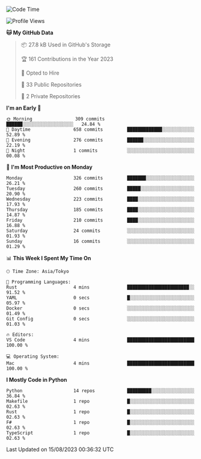 <!--START_SECTION:waka-->
![Code Time](http://img.shields.io/badge/Code%20Time-698%20hrs%2052%20mins-blue)

![Profile Views](http://img.shields.io/badge/Profile%20Views-1-blue)

**🐱 My GitHub Data** 

> 📦 27.8 kB Used in GitHub's Storage 
 > 
> 🏆 161 Contributions in the Year 2023
 > 
> 💼 Opted to Hire
 > 
> 📜 33 Public Repositories 
 > 
> 🔑 2 Private Repositories 
 > 
**I'm an Early 🐤** 

```text
🌞 Morning                309 commits         ██████░░░░░░░░░░░░░░░░░░░   24.84 % 
🌆 Daytime                658 commits         █████████████░░░░░░░░░░░░   52.89 % 
🌃 Evening                276 commits         ██████░░░░░░░░░░░░░░░░░░░   22.19 % 
🌙 Night                  1 commits           ░░░░░░░░░░░░░░░░░░░░░░░░░   00.08 % 
```
📅 **I'm Most Productive on Monday** 

```text
Monday                   326 commits         ███████░░░░░░░░░░░░░░░░░░   26.21 % 
Tuesday                  260 commits         █████░░░░░░░░░░░░░░░░░░░░   20.90 % 
Wednesday                223 commits         ████░░░░░░░░░░░░░░░░░░░░░   17.93 % 
Thursday                 185 commits         ████░░░░░░░░░░░░░░░░░░░░░   14.87 % 
Friday                   210 commits         ████░░░░░░░░░░░░░░░░░░░░░   16.88 % 
Saturday                 24 commits          ░░░░░░░░░░░░░░░░░░░░░░░░░   01.93 % 
Sunday                   16 commits          ░░░░░░░░░░░░░░░░░░░░░░░░░   01.29 % 
```


📊 **This Week I Spent My Time On** 

```text
🕑︎ Time Zone: Asia/Tokyo

💬 Programming Languages: 
Rust                     4 mins              ███████████████████████░░   91.52 % 
YAML                     0 secs              █░░░░░░░░░░░░░░░░░░░░░░░░   05.97 % 
Docker                   0 secs              ░░░░░░░░░░░░░░░░░░░░░░░░░   01.49 % 
Git Config               0 secs              ░░░░░░░░░░░░░░░░░░░░░░░░░   01.03 % 

🔥 Editors: 
VS Code                  4 mins              █████████████████████████   100.00 % 

💻 Operating System: 
Mac                      4 mins              █████████████████████████   100.00 % 
```

**I Mostly Code in Python** 

```text
Python                   14 repos            █████████░░░░░░░░░░░░░░░░   36.84 % 
Makefile                 1 repo              █░░░░░░░░░░░░░░░░░░░░░░░░   02.63 % 
Rust                     1 repo              █░░░░░░░░░░░░░░░░░░░░░░░░   02.63 % 
F#                       1 repo              █░░░░░░░░░░░░░░░░░░░░░░░░   02.63 % 
TypeScript               1 repo              █░░░░░░░░░░░░░░░░░░░░░░░░   02.63 % 
```




 Last Updated on 15/08/2023 00:36:32 UTC
<!--END_SECTION:waka-->
